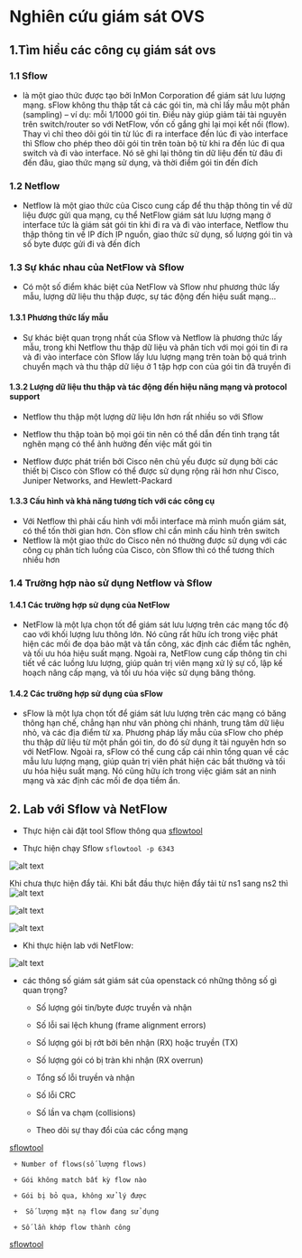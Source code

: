# Nghiên cứu giám sát OVS

## 1.Tìm hiểu các công cụ giám sát ovs

### 1.1 Sflow 

 - là một giao thức được tạo bởi InMon Corporation để giám sát lưu lượng mạng. sFlow không thu thập tất cả các gói tin, mà chỉ lấy mẫu một phần (sampling) – ví dụ: mỗi 1/1000 gói tin. Điều này giúp giảm tải tài nguyên trên switch/router so với NetFlow, vốn cố gắng ghi lại mọi kết nối (flow). Thay vì chỉ theo dõi gói tin từ lúc đi ra interface đến lúc đi vào interface thì Sflow cho phép theo dõi gói tin trên toàn bộ từ khi ra đến lúc đi qua switch và đi vào interface. Nó sẽ ghi lại thông tin dữ liệu đến từ đâu đi đến đâu, giao thức mạng sử dụng, và thời điểm gói tin đến đích

### 1.2 Netflow

 - Netflow là một giao thức của Cisco cung cấp để thu thập thông tin về dữ liệu được gửi qua mạng, cụ thể NetFlow giám sát lưu lượng mạng ở interface tức là giám sát gói tin khi đi ra và đi vào interface, Netflow thu thập thông tin về IP đích IP nguồn, giao thức sử dụng, số lượng gói tin và số byte được gửi đi và đến đích 

### 1.3 Sự khác nhau của NetFlow và Sflow

 - Có một số điểm khác biệt của NetFlow và Sflow như phương thức lấy mẫu, lượng dữ liệu thu thập được, sự tác động đến hiệu suất mạng...

#### 1.3.1 Phương thức lấy mẫu 

 - Sự khác biệt quan trọng nhất của Sflow và Netflow là phương thức lấy mẫu, trong khi Netflow thu thập dữ liệu và phân tích với mọi gói tin đi ra và đi vào interface còn Sflow lấy lưu lượng mạng trên toàn bộ quá trình chuyển mạch và thu thập dữ liệu ở 1 tập hợp con của gói tin đã truyền đi 

#### 1.3.2 Lượng dữ liệu thu thập và tác động đến hiệu năng mạng và protocol support

 - Netflow thu thập một lượng dữ liệu lớn hơn rất nhiều so với Sflow

 - Netflow thu thập toàn bộ mọi gói tin nên có thể dẫn đến tình trạng tắt nghẽn mạng có thể ảnh hưởng đến việc mất gói tin

 - Netflow được phát triển bởi Cisco nên chủ yếu được sử dụng bởi các thiết bị Cisco còn Sflow có thể được sử dụng rộng rãi hơn như Cisco, Juniper Networks, and Hewlett-Packard

#### 1.3.3 Cấu hình và khả năng tương tích với các công cụ 

 - Với Netflow thì phải cấu hình với mỗi interface mà mình muốn giám sát, có thể tốn thời gian hơn. Còn sflow chỉ cần mình cấu hình trên switch
 - Netflow là một giao thức do Cisco nên nó thường được sử dụng với các công cụ phân tích luồng của Cisco, còn Sflow thì có thể tương thích nhiều hơn

### 1.4 Trường hợp nào sử dụng Netflow và Sflow

#### 1.4.1 Các trường hợp sử dụng của NetFlow
 
 - NetFlow là một lựa chọn tốt để giám sát lưu lượng trên các mạng tốc độ cao với khối lượng lưu thông lớn. Nó cũng rất hữu ích trong việc phát hiện các mối đe dọa bảo mật và tấn công, xác định các điểm tắc nghẽn, và tối ưu hóa hiệu suất mạng. Ngoài ra, NetFlow cung cấp thông tin chi tiết về các luồng lưu lượng, giúp quản trị viên mạng xử lý sự cố, lập kế hoạch nâng cấp mạng, và tối ưu hóa việc sử dụng băng thông.

#### 1.4.2 Các trường hợp sử dụng của sFlow

 - sFlow là một lựa chọn tốt để giám sát lưu lượng trên các mạng có băng thông hạn chế, chẳng hạn như văn phòng chi nhánh, trung tâm dữ liệu nhỏ, và các địa điểm từ xa. Phương pháp lấy mẫu của sFlow cho phép thu thập dữ liệu từ một phần gói tin, do đó sử dụng ít tài nguyên hơn so với NetFlow. Ngoài ra, sFlow có thể cung cấp cái nhìn tổng quan về các mẫu lưu lượng mạng, giúp quản trị viên phát hiện các bất thường và tối ưu hóa hiệu suất mạng. Nó cũng hữu ích trong việc giám sát an ninh mạng và xác định các mối đe dọa tiềm ẩn.

## 2. Lab với Sflow và NetFlow

 - Thực hiện cài đặt tool Sflow thông qua [sflowtool](https://github.com/sflow/sflowtool)

 - Thực hiện chạy Sflow `sflowtool -p 6343`

  ![alt text](../image/Sflow.png)

 Khi chưa thực hiện đẩy tải. Khi bắt đầu thực hiện đẩy tải từ ns1 sang ns2 thì 
 ![alt text](../image/Sflow1.png)
 
 ![alt text](../image/Sflow2.png)

 ![alt text](../image/Sflow3.png)


 - Khi thực hiện lab với NetFlow:

  ![alt text](../image/NetFlow.png)


 - các thông số giám sát giám sát của openstack có những thông số gì quan trọng?
  
     + Số lượng gói tin/byte được truyền và nhận

     + Số lỗi sai lệch khung (frame alignment errors)

     + Số lượng gói bị rớt bởi bên nhận (RX) hoặc truyền (TX)

     + Số lượng gói có bị tràn khi nhận (RX overrun)

     + Tổng số lỗi truyền và nhận 

     + Số lỗi CRC 

     + Số lần va chạm (collisions)

     + Theo dõi sự thay đổi của các cổng mạng

 [sflowtool](https://builders.intel.com/docs/intel-platform-service-assurance-open-vswitch-interface-monitoring.pdf)

     + Number of flows(số lượng flows)

     + Gói không match bất kỳ flow nào 

     + Gói bị bỏ qua, không xử lý được

     + 	Số lượng mặt nạ flow đang sử dụng

     + Số lần khớp flow thành công 

 [sflowtool](https://github.com/digitalocean/openvswitch_exporter)


 









